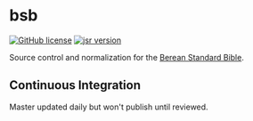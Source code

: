 # bsb
[![GitHub license](https://img.shields.io/github/license/openbible-io/bsb?style=for-the-badge)](./LICENSE.md)
[![jsr version](https://img.shields.io/jsr/v/@openbible/bsb.svg?style=for-the-badge)](https://jsr.io/@openbible/bsb)

Source control and normalization for the [Berean Standard Bible](https://bereanbible.com/).

## Continuous Integration
Master updated daily but won't publish until reviewed.
